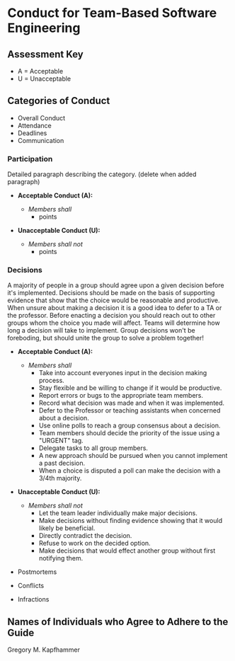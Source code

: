 # Conduct for Team-Based Software Engineering

## Assessment Key

* A = Acceptable
* U = Unacceptable

## Categories of Conduct

* Overall Conduct
* Attendance
* Deadlines
* Communication

### Participation

Detailed paragraph describing the category. (delete when added paragraph)

* **Acceptable Conduct (A):**
  * *Members shall*
    * points

* **Unacceptable Conduct (U):**
  * *Members shall not*
    * points

### Decisions

A majority of people in a group should agree upon a given decision before it's
implemented. Decisions should be made on the basis of supporting evidence that show
that the choice would be reasonable and productive. When unsure about making a decision
it is a good idea to defer to a TA or the professor. Before enacting a decision you
should reach out to other groups whom the choice you made will affect. Teams will
determine how long a decision will take to implement. Group decisions won't be
foreboding, but should unite the group to solve a problem together!

* **Acceptable Conduct (A):**
  * *Members shall*
    * Take into account everyones input in the decision making process.
    * Stay flexible and be willing to change if it would be productive.
    * Report errors or bugs to the appropriate team members.
    * Record what decision was made and when it was implemented.
    * Defer to the Professor or teaching assistants when concerned about a decision.
    * Use online polls to reach a group consensus about a decision.
    * Team members should decide the priority of the issue using a "URGENT" tag.
    * Delegate tasks to all group members.
    * A new approach should be pursued when you cannot implement a past decision.
    * When a choice is disputed a poll can make the decision with a 3/4th majority.

* **Unacceptable Conduct (U):**
  * *Members shall not*
    * Let the team leader individually make major decisions.
    * Make decisions without finding evidence showing that it would likely be beneficial.
    * Directly contradict the decision.
    * Refuse to work on the decided option.
    * Make decisions that would effect another group without first notifying them.

* Postmortems
* Conflicts
* Infractions

## Names of Individuals who Agree to Adhere to the Guide

Gregory M. Kapfhammer
